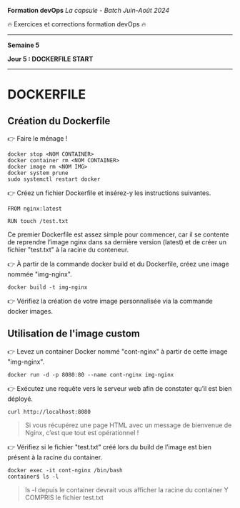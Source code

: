 **Formation devOps**
_La capsule - Batch Juin-Août 2024_

:fire: Exercices et corrections formation devOps :fire:

---

**Semaine 5**

**Jour 5 : DOCKERFILE START**

---

# DOCKERFILE

## Création du Dockerfile 

👉 Faire le ménage !
```
docker stop <NOM CONTAINER>
docker container rm <NOM CONTAINER>
docker image rm <NOM IMG>
docker system prune
sudo systemctl restart docker
```

👉 Créez un fichier Dockerfile et insérez-y les instructions suivantes.

```
FROM nginx:latest

RUN touch /test.txt
```
Ce premier Dockerfile est assez simple pour commencer, car il se contente de reprendre l’image 
nginx dans sa dernière version (latest) et de créer un fichier "test.txt" à la racine du conteneur.

👉 À partir de la commande docker build et du Dockerfile, créez une image nommée "img-nginx".

```
docker build -t img-nginx
```

👉 Vérifiez la création de votre image personnalisée via la commande docker images.

## Utilisation de l'image custom 

👉 Levez un container Docker nommé "cont-nginx" à partir de cette image "img-nginx".

```
docker run -d -p 8080:80 --name cont-nginx img-nginx
```

👉 Exécutez une requête vers le serveur web afin de constater qu’il est bien déployé.

```
curl http://localhost:8080
```
> Si vous récupérez une page HTML avec un message de bienvenue de Nginx, c’est que tout est opérationnel !

👉 Vérifiez si le fichier "test.txt" créé lors du build de l’image est bien présent à la racine du container.

```
docker exec -it cont-nginx /bin/bash
container$ ls -l
```

> ls -l depuis le container devrait vous afficher la racine du container Y COMPRIS le fichier test.txt
